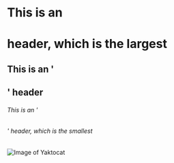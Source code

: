 # This is an <h1> header, which is the largest

## This is an '<h2>' header

###### This is an '<h6>' header, which is the smallest

![Image of Yaktocat](https://octodex.github.com/images/yaktocat.png)
